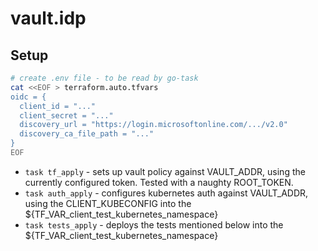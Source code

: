 # vault.idp

## Setup
```bash
# create .env file - to be read by go-task
cat <<EOF > terraform.auto.tfvars
oidc = {
  client_id = "..."
  client_secret = "..."
  discovery_url = "https://login.microsoftonline.com/.../v2.0"
  discovery_ca_file_path = "..."
}
EOF
```
- `task tf_apply` - sets up vault policy against VAULT_ADDR, using the currently configured token. Tested with a naughty ROOT_TOKEN.
- `task auth_apply` - configures kubernetes auth against VAULT_ADDR, using the CLIENT_KUBECONFIG  into the ${TF_VAR_client_test_kubernetes_namespace}
- `task tests_apply` - deploys the tests mentioned below into the ${TF_VAR_client_test_kubernetes_namespace}

